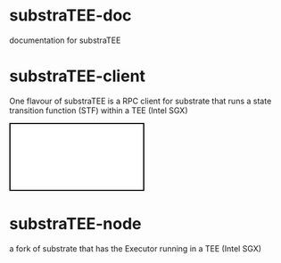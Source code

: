 # substraTEE-doc
documentation for substraTEE

# substraTEE-client
One flavour of substraTEE is a RPC client for substrate that runs a state transition function (STF) within a TEE (Intel SGX)

![substraTEE-client](./substraTEE-client-overview.svg)

# substraTEE-node
a fork of substrate that has the Executor running in a TEE (Intel SGX)
